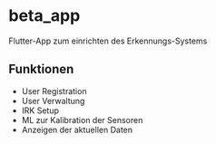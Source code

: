 # beta_app
Flutter-App zum einrichten des Erkennungs-Systems 

## Funktionen

- User Registration
- User Verwaltung
- IRK Setup
- ML zur Kalibration der Sensoren
- Anzeigen der aktuellen Daten
  
